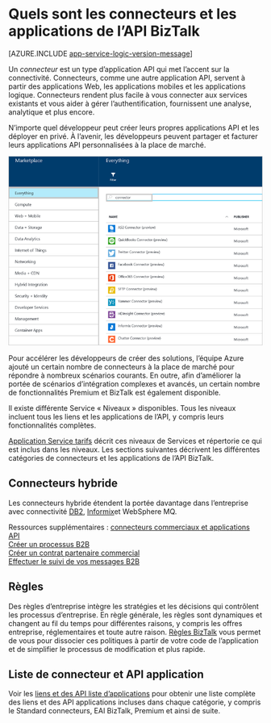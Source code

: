 <properties 
    pageTitle="Quels sont les connecteurs et les applications de l’API BizTalk" 
    description="En savoir plus sur les applications de l’API, des connecteurs et applications BizTalk API" 
    services="logic-apps" 
    documentationCenter="" 
    authors="MandiOhlinger" 
    manager="erikre" 
    editor=""/>

<tags 
    ms.service="logic-apps" 
    ms.workload="integration" 
    ms.tgt_pltfrm="na" 
    ms.devlang="na" 
    ms.topic="get-started-article" 
    ms.date="09/01/2016" 
    ms.author="mandia"/>

# <a name="what-are-connectors-and-biztalk-api-apps"></a>Quels sont les connecteurs et les applications de l’API BizTalk

[AZURE.INCLUDE [app-service-logic-version-message](../../includes/app-service-logic-version-message.md)]


Un *connecteur* est un type d’application API qui met l’accent sur la connectivité. Connecteurs, comme une autre application API, servent à partir des applications Web, les applications mobiles et les applications logique. Connecteurs rendent plus facile à vous connecter aux services existants et vous aider à gérer l’authentification, fournissent une analyse, analytique et plus encore.

N’importe quel développeur peut créer leurs propres applications API et les déployer en privé. À l’avenir, les développeurs peuvent partager et facturer leurs applications API personnalisées à la place de marché. 

![API applications Marketplace](./media/app-service-logic-what-are-biztalk-api-apps/Marketplace.png)

Pour accélérer les développeurs de créer des solutions, l’équipe Azure ajouté un certain nombre de connecteurs à la place de marché pour répondre à nombreux scénarios courants. En outre, afin d’améliorer la portée de scénarios d’intégration complexes et avancés, un certain nombre de fonctionnalités Premium et BizTalk est également disponible.

Il existe différente Service « Niveaux » disponibles. Tous les niveaux incluent tous les liens et les applications de l’API, y compris leurs fonctionnalités complètes.  

[Application Service tarifs](https://azure.microsoft.com/pricing/details/app-service/) décrit ces niveaux de Services et répertorie ce qui est inclus dans les niveaux. Les sections suivantes décrivent les différentes catégories de connecteurs et les applications de l’API BizTalk.


## <a name="hybrid-connectors"></a>Connecteurs hybride 
Les connecteurs hybride étendent la portée davantage dans l’entreprise avec connectivité [DB2](app-service-logic-connector-db2.md), [Informix](app-service-logic-connector-informix.md)et WebSphere MQ. 

Ressources supplémentaires : [connecteurs commerciaux et applications API](app-service-logic-b2b-connectors.md)  
[Créer un processus B2B](app-service-logic-create-a-b2b-process.md)  
[Créer un contrat partenaire commercial](app-service-logic-create-a-trading-partner-agreement.md)  
[Effectuer le suivi de vos messages B2B](app-service-logic-track-b2b-messages.md)  


## <a name="rules"></a>Règles
Des règles d’entreprise intègre les stratégies et les décisions qui contrôlent les processus d’entreprise. En règle générale, les règles sont dynamiques et changent au fil du temps pour différentes raisons, y compris les offres entreprise, réglementaires et toute autre raison. [Règles BizTalk](app-service-logic-use-biztalk-rules.md) vous permet de vous pour dissocier ces politiques à partir de votre code de l’application et de simplifier le processus de modification et plus rapide.

## <a name="connector-and-api-app-list"></a>Liste de connecteur et API application
Voir les [liens et des API liste d’applications](app-service-logic-connectors-list.md) pour obtenir une liste complète des liens et des API applications incluses dans chaque catégorie, y compris le Standard connecteurs, EAI BizTalk, Premium et ainsi de suite.
 
